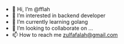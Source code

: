 - 👋 Hi, I’m @fflah
- 👀 I’m interested in backend developer
- 🌱 I’m currently learning golang 
- 💞️ I’m looking to collaborate on ...
- 📫 How to reach me zulfafalah@gmail.com

<!---
fflah/fflah is a ✨ special ✨ repository because its `README.md` (this file) appears on your GitHub profile.
You can click the Preview link to take a look at your changes.
--->
